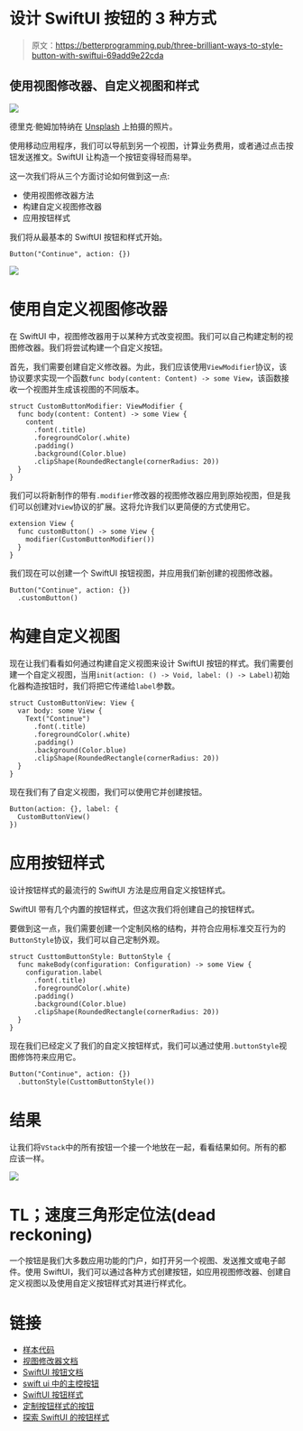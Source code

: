 # 设计 SwiftUI 按钮的 3 种方式

> 原文：<https://betterprogramming.pub/three-brilliant-ways-to-style-button-with-swiftui-69add9e22cda>

## 使用视图修改器、自定义视图和样式

![](img/64db93137c35e51cb16107ecfcb0ccb2.png)

德里克·鲍姆加特纳在 [Unsplash](https://unsplash.com/?utm_source=medium&utm_medium=referral) 上拍摄的照片。

使用移动应用程序，我们可以导航到另一个视图，计算业务费用，或者通过点击按钮发送推文。SwiftUI 让构造一个按钮变得轻而易举。

这一次我们将从三个方面讨论如何做到这一点:

*   使用视图修改器方法
*   构建自定义视图修改器
*   应用按钮样式

我们将从最基本的 SwiftUI 按钮和样式开始。

```
Button("Continue", action: {})
```

![](img/520dd039c9df74e18c9d7138711b979b.png)

# 使用自定义视图修改器

在 SwiftUI 中，视图修改器用于以某种方式改变视图。我们可以自己构建定制的视图修改器。我们将尝试构建一个自定义按钮。

首先，我们需要创建自定义修改器。为此，我们应该使用`ViewModifier`协议，该协议要求实现一个函数`func body(content: Content) -> some View`，该函数接收一个视图并生成该视图的不同版本。

```
struct CustomButtonModifier: ViewModifier {
  func body(content: Content) -> some View {
    content
      .font(.title)
      .foregroundColor(.white)
      .padding()
      .background(Color.blue)
      .clipShape(RoundedRectangle(cornerRadius: 20))
  }
}
```

我们可以将新制作的带有`.modifier`修改器的视图修改器应用到原始视图，但是我们可以创建对`View`协议的扩展。这将允许我们以更简便的方式使用它。

```
extension View {
  func customButton() -> some View {
    modifier(CustomButtonModifier())
  }
}
```

我们现在可以创建一个 SwiftUI 按钮视图，并应用我们新创建的视图修改器。

```
Button("Continue", action: {})
  .customButton()
```

# 构建自定义视图

现在让我们看看如何通过构建自定义视图来设计 SwiftUI 按钮的样式。我们需要创建一个自定义视图，当用`init(action: () -> Void, label: () -> Label)`初始化器构造按钮时，我们将把它传递给`label`参数。

```
struct CustomButtonView: View {
  var body: some View {
    Text("Continue")
      .font(.title)
      .foregroundColor(.white)
      .padding()
      .background(Color.blue)
      .clipShape(RoundedRectangle(cornerRadius: 20))
  }
}
```

现在我们有了自定义视图，我们可以使用它并创建按钮。

```
Button(action: {}, label: {
  CustomButtonView()
})
```

# 应用按钮样式

设计按钮样式的最流行的 SwiftUI 方法是应用自定义按钮样式。

SwiftUI 带有几个内置的按钮样式，但这次我们将创建自己的按钮样式。

要做到这一点，我们需要创建一个定制风格的结构，并符合应用标准交互行为的`ButtonStyle`协议，我们可以自己定制外观。

```
struct CusttomButtonStyle: ButtonStyle {
  func makeBody(configuration: Configuration) -> some View {
    configuration.label
      .font(.title)
      .foregroundColor(.white)
      .padding()
      .background(Color.blue)
      .clipShape(RoundedRectangle(cornerRadius: 20))
  }
}
```

现在我们已经定义了我们的自定义按钮样式，我们可以通过使用`.buttonStyle`视图修饰符来应用它。

```
Button("Continue", action: {})
  .buttonStyle(CusttomButtonStyle())
```

# 结果

让我们将`VStack`中的所有按钮一个接一个地放在一起，看看结果如何。所有的都应该一样。

![](img/f9678b525608c4f08f9eb27f1bac9579.png)

# TL；速度三角形定位法(dead reckoning)

一个按钮是我们大多数应用功能的门户，如打开另一个视图、发送推文或电子邮件。使用 SwiftUI，我们可以通过各种方式创建按钮，如应用视图修改器、创建自定义视图以及使用自定义按钮样式对其进行样式化。

# 链接

*   [样本代码](https://github.com/fassko/SwiftUICustomButton)
*   [视图修改器文档](https://developer.apple.com/documentation/swiftui/viewmodifier)
*   [SwiftUI 按钮文档](https://developer.apple.com/documentation/swiftui/button)
*   [swift ui 中的主控按钮](https://swiftwithmajid.com/2020/02/19/mastering-buttons-in-swiftui/)
*   [SwiftUI 按钮样式](https://sarunw.com/posts/swiftui-buttonstyle/)
*   [定制按钮样式的按钮](https://www.hackingwithswift.com/quick-start/swiftui/customizing-button-with-buttonstyle)
*   [探索 SwiftUI 的按钮样式](https://www.fivestars.blog/articles/button-styles/)